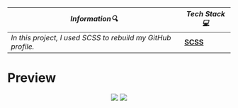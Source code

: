 | **_Information:mag:_**                                                                                                                                                                                                                                                                                   | **_Tech Stack:computer:_**                                                                                                                                                                                                                                                                                                         |
|-----------------------------------------------------------------------------------------------------------------------------------------------------------------------------------------------------------------------------------------------------------------------------------------------------|--------------------------------------------------------------------------------------------------------------------------------------------------------------------------------------------------------------------------------------------------------------------------------------------------------------------------------|
| _In this project, I used SCSS to rebuild my GitHub profile._ |__<a target="blank" href="https://sass-lang.com/guide"> SCSS </a>__|


<h1>Preview</h1>
<div align="center">
<img src="https://user-images.githubusercontent.com/109925130/204618956-4b80ebb1-ce7e-4dea-9cd8-962141edc924.png">
<img src="https://media0.giphy.com/media/k2gxAAzMZywr8pEjST/giphy.gif?cid=790b761111877749acd70a61393d7056177a6db33d6643b4&rid=giphy.gif&ct=g">
</div>



